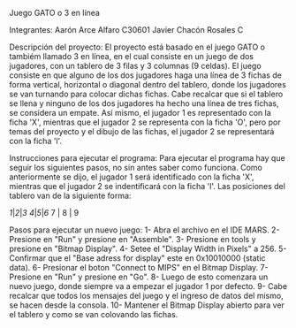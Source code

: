 Juego GATO o 3 en línea

Integrantes:
Aarón Arce Alfaro C30601
Javier Chacón Rosales C

Descripción del proyecto:
El proyecto está basado en el juego GATO o tambiém llamado 3 en línea, en el cual consiste en un juego de dos jugadores, con un tablero de 3 filas y 3 columnas (9 celdas). El juego consiste en que alguno de los dos jugadores haga una línea de 3 fichas de forma vertical, horizontal o diagonal dentro del tablero, donde los jugadores se van turnando para colocar dichas fichas. Cabe recalcar que si el tablero se llena y ninguno de los dos jugadores ha hecho una línea de tres fichas, se considera un empate. Así mismo, el jugador 1 es representado con la ficha 'X', mientras que el jugador 2 se representa con la ficha 'O', pero por temas del proyecto y el dibujo de las fichas, el jugador 2 se representará con la ficha 'l'.

Instrucciones para ejecutar el programa:
Para ejecutar el programa hay que seguir los siguientes pasos, no sin antes saber como funciona.
Como anteriormente se dijo, el jugador 1 será identificado con la ficha 'X', mientras que el jugador 2 se indentificará con la ficha 'l'.
Las posiciones del tablero van de la siguiente forma:

_1_|_2_|_3_
_4_|_5_|_6_
 7 | 8 | 9

 Pasos para ejecutar un nuevo juego:
 1- Abra el archivo en el IDE MARS.
 2- Presione en "Run" y presione en "Assemble".
 3- Presione en tools y presione en "Bitmap Display".
 4- Setee el "Display Width in Pixels" a 256.
 5- Confirmar que el "Base adress for display" este en 0x10010000 (static data).
 6- Presionar el boton "Connect to MIPS" en el Bitmap Display.
 7- Presione en "Run" y presione en "Go".
 8- Luego de esto comenzara un nuevo juego, donde siempre va a empezar el jugador 1 por defecto.
 9- Cabe recalcar que todos los mensajes del juego y el ingreso de datos del mismo, se hacen desde la consola.
 10- Mantener el Bitmap Display abierto para ver el tablero y como se van colovando las fichas.